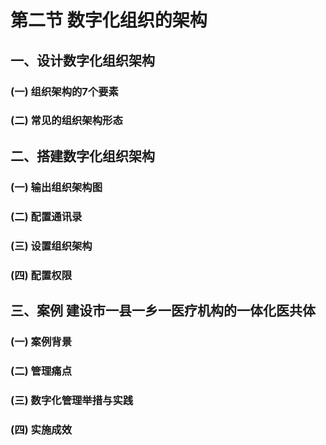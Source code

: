 # 第二节 数字化组织的架构

## 一、设计数字化组织架构

### (一) 组织架构的7个要素

### (二) 常见的组织架构形态



## 二、搭建数字化组织架构

### (一) 输出组织架构图

### (二) 配置通讯录

### (三) 设置组织架构

### (四) 配置权限

## 三、案例 建设市一县一乡一医疗机构的一体化医共体

### (一) 案例背景

### (二) 管理痛点

### (三) 数字化管理举措与实践

### (四) 实施成效